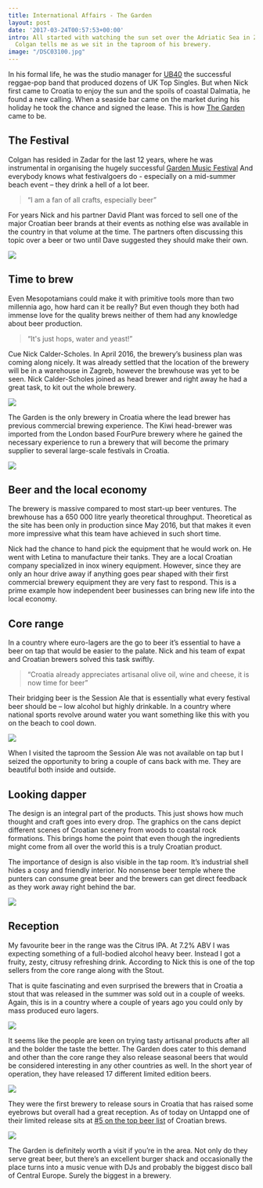 ```yaml
---
title: International Affairs - The Garden
layout: post
date: '2017-03-24T00:57:53+00:00'
intro: All started with watching the sun set over the Adriatic Sea in Zadar – Nick
  Colgan tells me as we sit in the taproom of his brewery.
image: "/DSC03100.jpg"
---
```

In his formal life, he was the studio manager for <a href="https://www.youtube.com/watch?v=zXt56MB-3vc">UB40</a> the successful reggae-pop band that produced dozens of UK Top Singles. But when Nick first came to Croatia to enjoy the sun and the spoils of coastal Dalmatia, he found a new calling. When a seaside bar came on the market during his holiday he took the chance and signed the lease. This is how <a href="http://thegarden.hr/brewery/en">The Garden</a> came to be.

## The Festival

Colgan has resided in Zadar for the last 12 years, where he was instrumental in organising the hugely successful <a href="http://thegarden.hr/the-garden-festival">Garden Music Festival</a>
And everybody knows what festivalgoers do - especially on a mid-summer beach event – they drink a hell of a lot beer.
<blockquote>“I am a fan of all crafts, especially beer”</blockquote>

For years Nick and his partner David Plant was forced to sell one of the major Croatian beer brands at their events as nothing else was available in the country in that volume at the time. The partners often discussing this topic over a beer or two until Dave suggested they should make their own.


![](/uploads/DSC03044.jpg)


## Time to brew

Even Mesopotamians could make it with primitive tools more than two millennia ago, how hard can it be really? But even though they both had immense love for the quality brews neither of them had any knowledge about beer production.

<blockquote>“It's just hops, water and yeast!”</blockquote>

Cue Nick Calder-Scholes. In April 2016, the brewery’s business plan was coming along nicely. It was already settled that the location of the brewery will be in a warehouse in Zagreb, however the brewhouse was yet to be seen. Nick Calder-Scholes joined as head brewer and right away he had a great task, to kit out the whole brewery.

![](/uploads/DSC03237.jpg)



The Garden is the only brewery in Croatia where the lead brewer has previous commercial brewing experience. The Kiwi head-brewer was imported from the London based FourPure brewery where he gained the necessary experience to run a brewery that will become the primary supplier to several large-scale festivals in Croatia.

![](/uploads/DSC03241.jpg)



## Beer and the local economy

The brewery is massive compared to most start-up beer ventures. The brewhouse has a 650 000 litre yearly theoretical throughput. Theoretical as the site has been only in production since May 2016, but that makes it even more impressive what this team have achieved in such short time.

Nick had the chance to hand pick the equipment that he would work on. He went with Letina to manufacture their tanks. They are a local Croatian company specialized in inox winery equipment. However, since they are only an hour drive away if anything goes pear shaped with their first commercial brewery equipment they are very fast to respond. This is a prime example how independent beer businesses can bring new life into the local economy.

## Core range

In a country where euro-lagers are the go to beer it’s essential to have a beer on tap that would be easier to the palate.  Nick and his team of expat and Croatian brewers solved this task swiftly.
<blockquote>“Croatia already appreciates artisanal olive oil, wine and cheese, it is now time for beer”</blockquote>

Their bridging beer is the Session Ale that is essentially what every festival beer should be – low alcohol but highly drinkable. In a country where national sports revolve around water you want something like this with you on the beach to cool down.

![](/uploads/DSC03054.jpg)



When I visited the taproom the Session Ale was not available on tap but I seized the opportunity to bring a couple of cans back with me. They are beautiful both inside and outside.

## Looking dapper

The design is an integral part of the products. This just shows how much thought and craft goes into every drop. The graphics on the cans depict different scenes of Croatian scenery from woods to coastal rock formations. This brings home the point that even though the ingredients might come from all over the world this is a truly Croatian product.

The importance of design is also visible in the tap room. It’s industrial shell hides a cosy and friendly interior. No nonsense beer temple where the punters can consume great beer and the brewers can get direct feedback as they work away right behind the bar.

![](/uploads/DSC03251.jpg)



## Reception

My favourite beer in the range was the Citrus IPA. At 7.2% ABV I was expecting something of a full-bodied alcohol heavy beer. Instead I got a fruity, zesty, citrusy refreshing drink. According to Nick this is one of the top sellers from the core range along with the Stout.

That is quite fascinating and even surprised the brewers that in Croatia a stout that was released in the summer was sold out in a couple of weeks. Again, this is in a country where a couple of years ago you could only by mass produced euro lagers.

![](/uploads/DSC03037.jpg)



It seems like the people are keen on trying tasty artisanal products after all and the bolder the taste the better. The Garden does cater to this demand and other than the core range they also release seasonal beers that would be considered interesting in any other countries as well. In the short year of operation, they have released 17 different limited edition beers.

![](/uploads/DSC03247.jpg)



They were the first brewery to release sours in Croatia that has raised some eyebrows but overall had a great reception. As of today on Untappd one of their limited release sits at <a href="https://untappd.com/beer/top_rated?country_id=35">#5 on the top beer list</a> of Croatian brews.

![](/uploads/DSC03065.jpg)



The Garden is definitely worth a visit if you’re in the area. Not only do they serve great beer, but there’s an excellent burger shack and occasionally the place turns into a music venue with DJs and probably the biggest disco ball of Central Europe. Surely the biggest in a brewery.